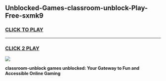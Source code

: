 
## Unblocked-Games-classroom-unblock-Play-Free-sxmk9
<h3>
<a href="https://premium76.site?title=classroom-unblock&ref=18A1">CLICK TO PLAY</a></h3>
<hr>

<h3>
<a href="https://premium76.site?title=classroom-unblock&ref=18A1">CLICK 2 PLAY</a>
  
</h3>

<a href="https://premium76.site?title=classroom-unblock&ref=18A1"><img src="https://clearcache.store/games.png"></a>


**classroom-unblock games unblocked: Your Gateway to Fun and Accessible Online Gaming**
